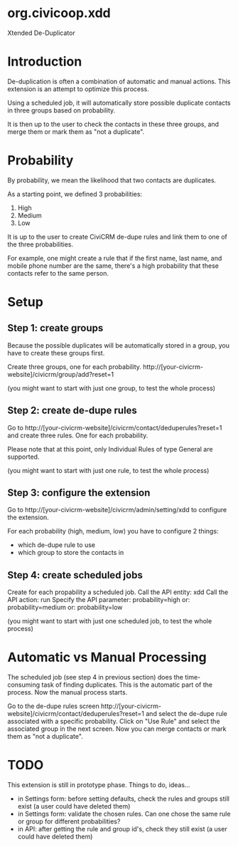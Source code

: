 # org.civicoop.xdd
Xtended De-Duplicator

Introduction
============
De-duplication is often a combination of automatic and manual actions.
This extension is an attempt to optimize this process.

Using a scheduled job, it will automatically store possible duplicate contacts in three groups based on probability.

It is then up to the user to check the contacts in these three groups, and merge them or mark them as "not a duplicate".

Probability
===========
By probability, we mean the likelihood that two contacts are duplicates.

As a starting point, we defined 3 probabilities:
1) High
2) Medium
3) Low

It is up to the user to create CiviCRM de-dupe rules and link them to one of the three probabilities.

For example, one might create a rule that if the first name, last name, and mobile phone number are the same, there's a high probability that these contacts refer to the same person.

Setup
=====
Step 1: create groups
---------------------
Because the possible duplicates will be automatically stored in a group, you have to create these groups first.

Create three groups, one for each probability.
http://[your-civicrm-website]/civicrm/group/add?reset=1

(you might want to start with just one group, to test the whole process)


Step 2: create de-dupe rules
----------------------------
Go to http://[your-civicrm-website]/civicrm/contact/deduperules?reset=1 and create three rules. One for each probability.

Please note that at this point, only Individual Rules of type General are supported.

(you might want to start with just one rule, to test the whole process)


Step 3: configure the extension
-------------------------------
Go to http://[your-civicrm-website]/civicrm/admin/setting/xdd to configure the extension.

For each probability (high, medium, low) you have to configure 2 things:
- which de-dupe rule to use
- which group to store the contacts in

Step 4: create scheduled jobs
-----------------------------
Create for each propability a scheduled job.
Call the API entity: xdd
Call the API action: run
Specify the API parameter: probability=high
or: probability=medium
or: probability=low

(you might want to start with just one scheduled job, to test the whole process)

Automatic vs Manual Processing
==============================
The scheduled job (see step 4 in previous section) does the time-consuming task of finding duplicates. This is the automatic part of the process.
Now the manual process starts.

Go to the de-dupe rules screen http://[your-civicrm-website]/civicrm/contact/deduperules?reset=1 and select the de-dupe rule associated with a specific probability.
Click on "Use Rule" and select the associated group in the next screen.
Now you can merge contacts or mark them as "not a duplicate".

TODO
====
This extension is still in prototype phase.
Things to do, ideas...
- in Settings form: before setting defaults, check the rules and groups still exist (a user could have deleted them)
- in Settings form: validate the chosen rules. Can one chose the same rule or group for different probabilities?
- in API: after getting the rule and group id's, check they still exist (a user could have deleted them)



